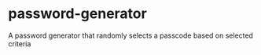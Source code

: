 # password-generator
A password generator that randomly selects a passcode based on selected criteria 
